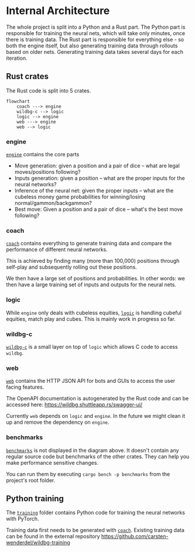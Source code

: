 # Internal Architecture

The whole project is split into a Python and a Rust part. The Python part is responsible for training the neural nets, which will take only minutes, once there is training data.
The Rust part is responsible for everything else - so both the engine itself, but also generating training data through rollouts based on older nets. Generating training data takes several days for each iteration.

## Rust crates
The Rust code is split into 5 crates.

```mermaid
flowchart
    coach ---> engine
    wildbg-c --> logic
    logic --> engine
    web ---> engine
    web --> logic
```

### engine
[`engine`](../../crates/engine/src) contains the core parts
- Move generation: given a position and a pair of dice – what are legal moves/positions following?
- Inputs generation: given a position – what are the proper inputs for the neural networks?
- Inference of the neural net: given the proper inputs – what are the cubeless money game probabilities for winning/losing normal/gammon/backgammon?
- Best move: Given a position and a pair of dice – what's the best move following?

### coach
[`coach`](../../crates/coach/src) contains everything to generate training data and compare the performance of different neural networks.

This is achieved by finding many (more than 100,000) positions through self-play and subsequently rolling out these positions.

We then have a large set of positions and probabilities. In other words: we then have a large training set of inputs and outputs for the neural nets.

### logic

While `engine` only deals with cubeless equities, [`logic`](../../crates/logic/src) is handling cubeful equities, match play and cubes. This is mainly work in progress so far.

### wildbg-c

[`wildbg-c`](../../crates/wildbg-c/src) is a small layer on top of `logic` which allows C code to access `wildbg`.

### web

[`web`](../../crates/web/src) contains the HTTP JSON API for bots and GUIs to access the user facing features.

The OpenAPI documentation is autogenerated by the Rust code and can be accessed here: https://wildbg.shuttleapp.rs/swagger-ui/

Currently `web` depends on `logic` and `engine`. In the future we might clean it up and remove the dependency on `engine`.

### benchmarks

[`benchmarks`](../../crates/benchmarks/benches) is not displayed in the diagram above.
It doesn't contain any regular source code but benchmarks of the other crates.
They can help you make performance sensitive changes.

You can run them by executing `cargo bench -p benchmarks` from the project's root folder.

## Python training

The [`training`](../../training) folder contains Python code for training the neural networks with PyTorch.

Training data first needs to be generated with [`coach`](#coach). Existing training data can be found in the external repository https://github.com/carsten-wenderdel/wildbg-training


